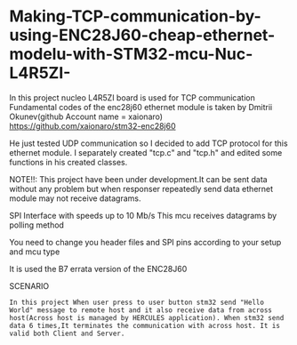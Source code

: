 # Making-TCP-communication-by-using-ENC28J60-cheap-ethernet-modelu-with-STM32-mcu-Nuc-L4R5ZI-

   In this project nucleo L4R5ZI board is used for TCP communication
   Fundamental codes of the enc28j60 ethernet module is taken
   by Dmitrii Okunev(github Account name = xaionaro)
   https://github.com/xaionaro/stm32-enc28j60
  
   He just tested UDP communication so I decided to add TCP protocol
   for this ethernet module. I separately created "tcp.c" and "tcp.h"
   and edited some functions in his created classes.
  
   NOTE!!: This project have been under development.It can be
   sent data without any problem but when responser repeatedly send
   data ethernet module may not receive datagrams.
  
   SPI Interface with speeds up to 10 Mb/s
   This mcu receives datagrams by polling method
   
   You need to change you header files and 
   SPI pins according to your setup and mcu type 
  
   It is used the B7 errata version of the ENC28J60

   SCENARIO
   
    In this project When user press to user button stm32 send "Hello World" message to remote host and it also receive data from across host(Across host is managed by HERCULES application). When stm32 send data 6 times,It terminates the communication with across host. It is valid both Client and Server.
